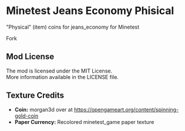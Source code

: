 # Minetest Jeans Economy Phisical
"Physical" (item) coins for jeans_economy for Minetest

Fork

## Mod License
The mod is licensed under the MIT License.  
More information available in the LICENSE file.

## Texture Credits
- **Coin:** morgan3d over at https://opengameart.org/content/spinning-gold-coin
- **Paper Currency:** Recolored minetest_game paper texture

